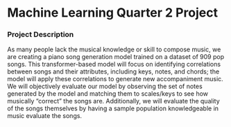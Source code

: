 # Machine Learning Quarter 2 Project #

### Project Description

As many people lack the musical knowledge or skill to compose music, we are creating a piano song generation model trained on a dataset of 909 pop songs. This transformer-based model will focus on identifying correlations between songs and their attributes, including keys, notes, and chords; the model will apply these correlations to generate new accompaniment music. We will objectively evaluate our model by observing the set of notes generated by the model and matching them to scales/keys to see how musically “correct” the songs are. Additionally, we will evaluate the quality of the songs themselves by having a sample population knowledgeable in music evaluate the songs.
